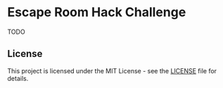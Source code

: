 # Escape Room Hack Challenge

TODO

## License

This project is licensed under the MIT License - see the [LICENSE](./LICENSE) file for details.
